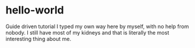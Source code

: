 # hello-world
Guide driven tutorial
I typed my own way here by myself, with no help from nobody. I still have most of my kidneys and that is literally the most interesting thing about me.
